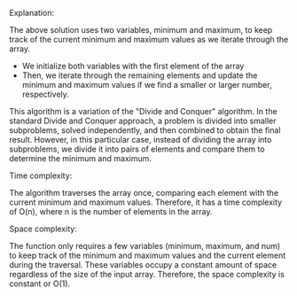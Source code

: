 Explanation:

The above solution uses two variables, minimum and maximum, to keep track of the current minimum and maximum values as we iterate through the array.
 - We initialize both variables with the first element of the array
 - Then, we iterate through the remaining elements and update the minimum and maximum values if we find a smaller or larger number, respectively. 

This algorithm is a variation of the "Divide and Conquer" algorithm. In the standard Divide and Conquer approach, a problem is divided into smaller subproblems, solved independently, and then combined to obtain the final result. 
However, in this particular case, instead of dividing the array into subproblems, we divide it into pairs of elements and compare them to determine the minimum and maximum.
 
Time complexity:

The algorithm traverses the array once, comparing each element with the current minimum and maximum values. Therefore, it has a time complexity of O(n), where n is the number of elements in the array.

Space complexity:

The function only requires a few variables (minimum, maximum, and num) to keep track of the minimum and maximum values and the current element during the traversal. 
These variables occupy a constant amount of space regardless of the size of the input array. Therefore, the space complexity is constant or O(1).





